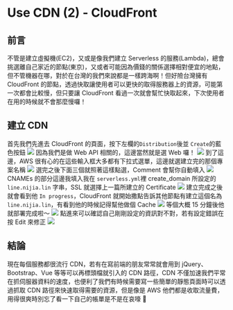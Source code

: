 # Use CDN (2) - CloudFront

## 前言

不管是建立虛擬機(EC2)，又或是像我們建立 Serverless 的服務(Lambda)，總會挑選離自己家近的節點(東京)，又或者可能因為價錢的關係選擇相對便宜的地點，但不管機器在哪，對於在台灣的我們來說都是一樣跨海啊！但好險台灣擁有 CloudFront 的節點，透過快取讓使用者可以更快的取得服務器上的資源，可能第一次都會比較慢，但只要讓 CloudFront 看過一次就會幫忙快取起來，下次使用者在用的時候就不會那麼慢囉！

## 建立 CDN

首先我們先進去 CloudFront 的頁面，按下左欄的`Distribution`後並 `Create`的藍色按鈕
![](https://i.imgur.com/WQ5o8rl.png)
因為我們是做 Web API 相關的，這邊當然就是選 Web 囉！
![](https://i.imgur.com/htzGaGA.png)
到了這邊，AWS 很有心的在這些輸入框大多都有下拉式選單，這邊就選建立完的那個專案名稱
![](https://i.imgur.com/ntJu1Cm.jpg)
選完之後下面三個就照著這樣點選，Comment 會幫你自動填入
![](https://i.imgur.com/XkbNkfz.png)
CNAMEs 的部分這邊我填入我在 `serverless.yml`裡 create_domain 所設定的 `line.nijia.lin` 字串，SSL 就選擇上一篇所建立的 Certificate
![](https://i.imgur.com/SdnaZhe.png)
建立完成之後就會看到他 `In progress`，CloudFront 就開始撒點告訴其他節點有建立這個名為 `line.nijia.lin`，有看到他的時候記得幫他做個 Cache
![](https://i.imgur.com/RibhSWw.png)
等個大概 15 分鐘後他就部署完成啦～
![](https://i.imgur.com/kHYSETU.png)
點進來可以確認自己剛剛設定的資訊對不對，若有設定錯誤在按 Edit 來修正
![](https://i.imgur.com/HdCn9ue.png)

## 結論

現在每個服務都很流行 CDN，若有在寫前端的朋友常常就會用到 jQuery、Bootstrap、Vue 等等可以再標頭檔就引入的 CDN 路徑，CDN 不僅加速我們平常在抓伺服器資料的速度，也便利了我們有時候需要寫一些簡單的靜態頁面時可以透過抓取 CDN 路徑來快速取得需要的資源，但是像是 AWS 他們都是收取流量費，用得很爽時別忘了看一下自己的帳單是不是在哀嚎 🤣
